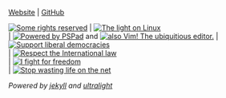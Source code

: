   [Website](#)
| [GitHub](http://github.com/takusuman)

[![Some rights reserved](/blog/assets/badges/somerights.gif)](https://creativecommons.org/licenses/by/4.0/legalcode.txt)
| [![The light on Linux](/blog/assets/badges/COPACABANA_X64-256.102x46.PNG)](http://copacabana.pindorama.net.br)		
| [![Powered by PSPad](/blog/assets/badges/pspad_3.gif)](https://www.pspad.com)
and
 [![also Vim! The ubiquitious editor.](/blog/assets/badges/vim.vialle.love.anim.gif)](https://www.vim.org)
| [![Support liberal democracies](/blog/assets/badges/libdem.gif)](https://www.libdems.org.uk/news/article/standing-strong-with-ukraine)	
| [![Respect the International law](/blog/assets/badges/standwithps.png)](https://en.wikipedia.org/wiki/United_Nations_Partition_Plan_for_Palestine)	
| [![I fight for freedom](/blog/assets/badges/ISTANDWITHHK.PNG)](https://www.standwithhk.org/)	
| [![Stop wasting life on the net](/blog/assets/badges/NoSurf_NOW.PNG)](https://nosurf.net/)  

*Powered by [jekyll](https://jekyllrb.com/) and [ultralight](http://github.com/kotet/ultralight)*  
